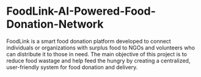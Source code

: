 # FoodLink-AI-Powered-Food-Donation-Network
FoodLink is a smart food donation platform developed to connect individuals or organizations with surplus food to NGOs and volunteers who can distribute it to those in need. The main objective of this project is to reduce food wastage and help feed the hungry by creating a centralized, user-friendly system for food donation and delivery.
